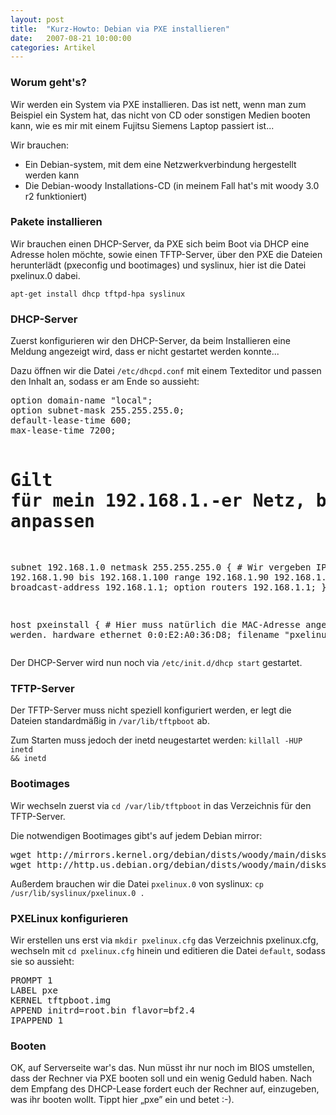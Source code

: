 ```yaml
---
layout: post
title:  "Kurz-Howto: Debian via PXE installieren"
date:   2007-08-21 10:00:00
categories: Artikel
---
```




<h3>Worum geht's?</h3>
<p>
Wir werden ein System via PXE installieren. Das ist nett, wenn man zum Beispiel
ein System hat, das nicht von CD oder sonstigen Medien booten kann, wie es mir
mit einem Fujitsu Siemens Laptop passiert ist...
</p>
<p>
Wir brauchen:
</p>
<ul>
	<li>Ein Debian-system, mit dem eine Netzwerkverbindung hergestellt werden kann</li>
	<li>Die Debian-woody Installations-CD (in meinem Fall hat's mit woody 3.0 r2 funktioniert)</li>
</ul>

<h3>Pakete installieren</h3>
<p>
Wir brauchen einen DHCP-Server, da PXE sich beim Boot via DHCP eine Adresse
holen möchte, sowie einen TFTP-Server, über den PXE die Dateien herunterlädt
(pxeconfig und bootimages) und syslinux, hier ist die Datei pxelinux.0 dabei.
</p>
<p>
<code>apt-get install dhcp tftpd-hpa syslinux</code>
</p>
<h3>DHCP-Server</h3>
<p>
Zuerst konfigurieren wir den DHCP-Server, da beim Installieren eine Meldung
angezeigt wird, dass er nicht gestartet werden konnte...
</p>
<p>
Dazu öffnen wir die Datei <code>/etc/dhcpd.conf</code> mit einem Texteditor und
passen den Inhalt an, sodass er am Ende so aussieht:
</p>
<pre>option domain-name "local";
option subnet-mask 255.255.255.0;
default-lease-time 600;
max-lease-time 7200;

# Gilt für mein 192.168.1.-er Netz, bei anderen Netzen entsprechend anpassen
subnet 192.168.1.0 netmask 255.255.255.0 {
	# Wir vergeben IPs von 192.168.1.90 bis 192.168.1.100
	range 192.168.1.90 192.168.1.100;
	option broadcast-address 192.168.1.1;
	option routers 192.168.1.1;
}

host pxeinstall {
	# Hier muss natürlich die MAC-Adresse angepasst werden.
	hardware ethernet 0:0:E2:A0:36:D8;
	filename "pxelinux.0";
}
</pre>
<p>
Der DHCP-Server wird nun noch via <code>/etc/init.d/dhcp start</code> gestartet.
</p>

<h3>TFTP-Server</h3>
<p>
Der TFTP-Server muss nicht speziell konfiguriert werden, er legt die Dateien
standardmäßig in <code>/var/lib/tftpboot</code> ab.
</p>
<p>
Zum Starten muss jedoch der inetd neugestartet werden: <code>killall -HUP inetd
&amp;&amp; inetd</code>
</p>

<h3>Bootimages</h3>
<p>
Wir wechseln zuerst via <code>cd /var/lib/tftpboot</code> in das Verzeichnis
für den TFTP-Server.
</p>
<p>
Die notwendigen Bootimages gibt's auf jedem Debian mirror:
</p>
<pre>wget http://mirrors.kernel.org/debian/dists/woody/main/disks-i386/current/images-1.44/root.bin
wget http://http.us.debian.org/debian/dists/woody/main/disks-i386/current/bf2.4/tftpboot.img</pre>
<p>
Außerdem brauchen wir die Datei <code>pxelinux.0</code> von syslinux: <code>cp
/usr/lib/syslinux/pxelinux.0 .</code>
</p>
<h3>PXELinux konfigurieren</h3>
<p>
Wir erstellen uns erst via <code>mkdir pxelinux.cfg</code> das Verzeichnis
pxelinux.cfg, wechseln mit <code>cd pxelinux.cfg</code> hinein und editieren
die Datei <code>default</code>, sodass sie so aussieht:
</p>
<pre>PROMPT 1
LABEL pxe
KERNEL tftpboot.img
APPEND initrd=root.bin flavor=bf2.4
IPAPPEND 1</pre>

<h3>Booten</h3>
<p>
OK, auf Serverseite war's das. Nun müsst ihr nur noch im BIOS umstellen, dass
der Rechner via PXE booten soll und ein wenig Geduld haben. Nach dem Empfang
des DHCP-Lease fordert euch der Rechner auf, einzugeben, was ihr booten wollt.
Tippt hier „pxe” ein und betet :-).
</p>

